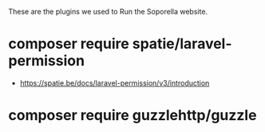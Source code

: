 These are the plugins we used to Run the Soporella website.

# composer require spatie/laravel-permission
 - https://spatie.be/docs/laravel-permission/v3/introduction
# composer require guzzlehttp/guzzle
